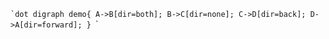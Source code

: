 <!--
 * @Description:
 * @Version: 2.0
 * @Autor: FloatingDream
 * @Date: 2023-05-17 20:30:51
 * @LastEditors: FloatingDream
 * @LastEditTime: 2023-05-20 22:33:14
-->



``​`dot
digraph demo{
    A->B[dir=both];
    B->C[dir=none];
    C->D[dir=back];
    D->A[dir=forward];
}
``​`
